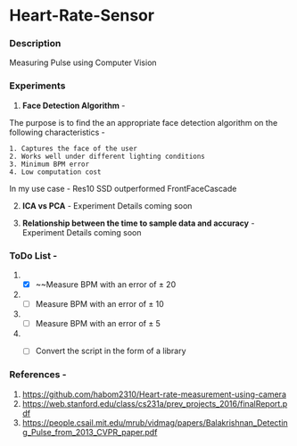 # Heart-Rate-Sensor

### Description
Measuring Pulse using Computer Vision

### Experiments 

1. **Face Detection Algorithm** -

The purpose is to find the an appropriate face detection algorithm on the following characteristics - 

    1. Captures the face of the user 
    2. Works well under different lighting conditions 
    3. Minimum BPM error 
    4. Low computation cost 

In my use case -  Res10 SSD outperformed FrontFaceCascade 

2. **ICA vs PCA** -
Experiment Details coming soon

3. **Relationship between the time to sample data and accuracy** - 
Experiment Details coming soon

### ToDo List - 
1. -[x] ~~Measure BPM with an error of &plusmn; 20
2. -[ ] Measure BPM with an error of &plusmn; 10
3. -[ ] Measure BPM with an error of &plusmn; 5
4. -[ ] Convert the script in the form of a library



### References - 

1. <https://github.com/habom2310/Heart-rate-measurement-using-camera>
2. <https://web.stanford.edu/class/cs231a/prev_projects_2016/finalReport.pdf>
3. <https://people.csail.mit.edu/mrub/vidmag/papers/Balakrishnan_Detecting_Pulse_from_2013_CVPR_paper.pdf>
